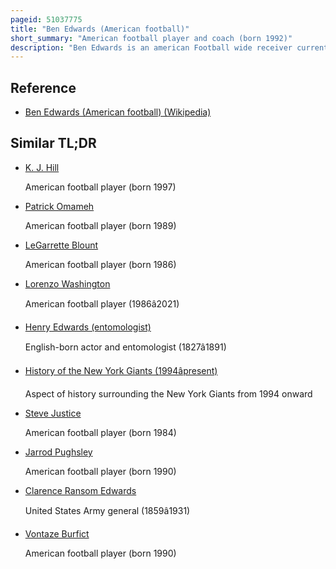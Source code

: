 ```yaml
---
pageid: 51037775
title: "Ben Edwards (American football)"
short_summary: "American football player and coach (born 1992)"
description: "Ben Edwards is an american Football wide receiver currently a free Agent. He played Football and Basketball at York High School in Yorktown, Virginia. He played College Football at Richmond for four Years. Edwards earned first-team all-caa Honors in 2012 after leading Caa in Receptions with 80. He was also named First-Team All-Caa his senior Year in 2013. Edwards continued to remain unsigned after going undrafted in the 2014 Nfl Draft until he was signed by the new York Giants in may 2015. He played two Games for the Giants in 2015 catching one Pass for nine Yards. He spent the entire 2016 Season on injured Reserve and became a free Agent later."
---
```


## Reference

- [Ben Edwards (American football) (Wikipedia)](https://en.wikipedia.org/?curid=51037775)

## Similar TL;DR

- [K. J. Hill](/tldr/en/k-j-hill)

  American football player (born 1997)

- [Patrick Omameh](/tldr/en/patrick-omameh)

  American football player (born 1989)

- [LeGarrette Blount](/tldr/en/legarrette-blount)

  American football player (born 1986)

- [Lorenzo Washington](/tldr/en/lorenzo-washington)

  American football player (1986â2021)

- [Henry Edwards (entomologist)](/tldr/en/henry-edwards-entomologist)

  English-born actor and entomologist (1827â1891)

- [History of the New York Giants (1994âpresent)](/tldr/en/history-of-the-new-york-giants-1994present)

  Aspect of history surrounding the New York Giants from 1994 onward

- [Steve Justice](/tldr/en/steve-justice)

  American football player (born 1984)

- [Jarrod Pughsley](/tldr/en/jarrod-pughsley)

  American football player (born 1990)

- [Clarence Ransom Edwards](/tldr/en/clarence-ransom-edwards)

  United States Army general (1859â1931)

- [Vontaze Burfict](/tldr/en/vontaze-burfict)

  American football player (born 1990)
